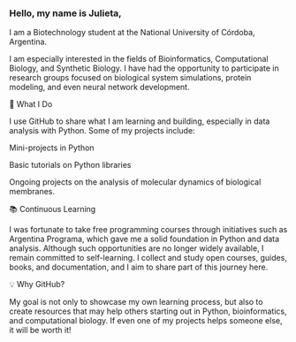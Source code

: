### Hello, my name is Julieta, 

I am a Biotechnology student at the National University of Córdoba, Argentina.

I am especially interested in the fields of Bioinformatics, Computational Biology, and Synthetic Biology. I have had the opportunity to participate in research groups focused on biological system simulations, protein modeling, and even neural network development.

🚀 What I Do

I use GitHub to share what I am learning and building, especially in data analysis with Python.
Some of my projects include:

Mini-projects in Python

Basic tutorials on Python libraries

Ongoing projects on the analysis of molecular dynamics of biological membranes.

📚 Continuous Learning

I was fortunate to take free programming courses through initiatives such as Argentina Programa, which gave me a solid foundation in Python and data analysis. Although such opportunities are no longer widely available, I remain committed to self-learning. I collect and study open courses, guides, books, and documentation, and I aim to share part of this journey here.

💡 Why GitHub?

My goal is not only to showcase my own learning process, but also to create resources that may help others starting out in Python, bioinformatics, and computational biology. If even one of my projects helps someone else, it will be worth it!
